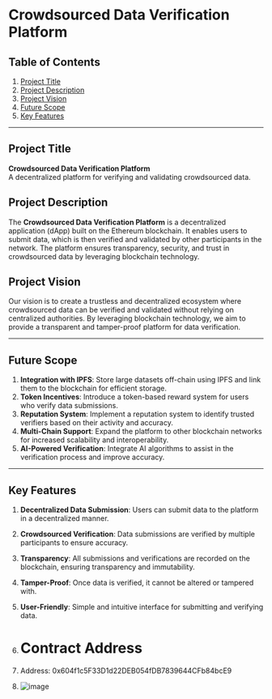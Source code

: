 # Crowdsourced Data Verification Platform

## Table of Contents
1. [Project Title](#project-title)
2. [Project Description](#project-description)
3. [Project Vision](#project-vision)
4. [Future Scope](#future-scope)
5. [Key Features](#key-features)

---

## Project Title
**Crowdsourced Data Verification Platform**  
A decentralized platform for verifying and validating crowdsourced data.



## Project Description
The **Crowdsourced Data Verification Platform** is a decentralized application (dApp) built on the Ethereum blockchain. It enables users to submit data, which is then verified and validated by other participants in the network. The platform ensures transparency, security, and trust in crowdsourced data by leveraging blockchain technology.



## Project Vision
Our vision is to create a trustless and decentralized ecosystem where crowdsourced data can be verified and validated without relying on centralized authorities. By leveraging blockchain technology, we aim to provide a transparent and tamper-proof platform for data verification.

---

## Future Scope
1. **Integration with IPFS**: Store large datasets off-chain using IPFS and link them to the blockchain for efficient storage.
2. **Token Incentives**: Introduce a token-based reward system for users who verify data submissions.
3. **Reputation System**: Implement a reputation system to identify trusted verifiers based on their activity and accuracy.
4. **Multi-Chain Support**: Expand the platform to other blockchain networks for increased scalability and interoperability.
5. **AI-Powered Verification**: Integrate AI algorithms to assist in the verification process and improve accuracy.

---

## Key Features
1. **Decentralized Data Submission**: Users can submit data to the platform in a decentralized manner.
2. **Crowdsourced Verification**: Data submissions are verified by multiple participants to ensure accuracy.
3. **Transparency**: All submissions and verifications are recorded on the blockchain, ensuring transparency and immutability.
4. **Tamper-Proof**: Once data is verified, it cannot be altered or tampered with.
5. **User-Friendly**: Simple and intuitive interface for submitting and verifying data.
6. # Contract Address
7. Address: 0x604f1c5F33D1d22DEB054fDB7839644CFb84bcE9

8. ![image](https://github.com/user-attachments/assets/134aff6c-7cb7-44f2-84d8-3308803bc224)

